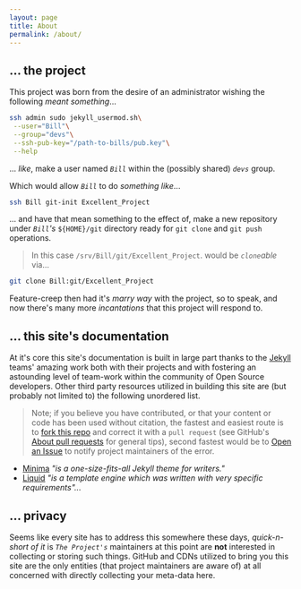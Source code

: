 ```yaml
---
layout: page
title: About
permalink: /about/
---
```


## ... the project


This project was born from the desire of an administrator wishing the following _meant something_...


```bash
ssh admin sudo jekyll_usermod.sh\
 --user="Bill"\
 --group="devs"\
 --ssh-pub-key="/path-to-bills/pub.key"\
 --help
```

... _like_, make a user named _`Bill`_ within the (possibly shared) _`devs`_ group.


Which would allow _`Bill`_ to do _something like_...


```bash
ssh Bill git-init Excellent_Project
```

... and have that mean something to the effect of, make a new repository under _`Bill`'s_ `${HOME}/git` directory ready for `git clone` and `git push` operations.


> In this case `/srv/Bill/git/Excellent_Project`. would be _`clone`able_ via...


```bash
git clone Bill:git/Excellent_Project
```


Feature-creep then had it's _marry way_ with the project, so to speak, and now there's many more _incantations_ that this project will respond to.


## ... this site's documentation


At it's core this site's documentation is built in large part thanks to the [Jekyll][jekyll-docs] teams' amazing work both with their projects and with fostering an astounding level of team-work within the community of Open Source developers. Other third party resources utilized in building this site are (but probably not limited to) the following unordered list.


> Note; if you believe you have contributed, or that your content or code has been used without citation, the fastest and easiest route is to [fork this repo][this-repo] and correct it with a `pull request` (see GitHub's [About pull requests][about-pull-requests] for general tips), second fastest would be to [Open an Issue][got-issues] to notify project maintainers of the error.


- [Minima][theme] _"is a one-size-fits-all Jekyll theme for writers."_
- [Liquid][liquid] _"is a template engine which was written with very specific requirements"..._


## ... privacy


Seems like every site has to address this somewhere these days, _quick-n-short of it_ is _`The Project's`_ maintainers at this point are __not__ interested in collecting or storing such things. GitHub and CDNs utilized to bring you this site are the only entities (that project maintainers are aware of) at all concerned with directly collecting your meta-data here.


[jekyll-docs]: https://jekyllrb.com/docs/home
[this-repo]: https://github.com/S0AndS0/Jekyll_Admin/
[got-issues]: https://github.com/S0AndS0/Jekyll_Admin/issues/
[theme]: https://github.com/jekyll/minima
[liquid]: https://github.com/Shopify/liquid
[about-pull-requests]: https://help.github.com/en/articles/about-pull-requests
